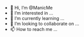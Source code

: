 - 👋 Hi, I’m @ManicMe
- 👀 I’m interested in ...
- 🌱 I’m currently learning ...
- 💞️ I’m looking to collaborate on ...
- 📫 How to reach me ...

<!---
ManicMe/ManicMe is a ✨ special ✨ repository because its `README.md` (this file) appears on your GitHub profile.
You can click the Preview link to take a look at your changes.
--->
